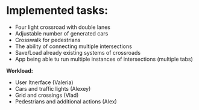 # Implemented tasks:
- Four light crossroad with double lanes
- Adjustable number of generated cars
- Crosswalk for pedestrians
- The ability of connecting multiple intersections
- Save/Load already existing systems of crossroads
- App being able tu run multiple instances of intersections (multiple tabs)

**Workload:**
- User Itnerface (Valeria)
- Cars and traffic lights (Alexey)
- Grid and crossings (Vlad)
- Pedestrians and additional actions (Alex)
